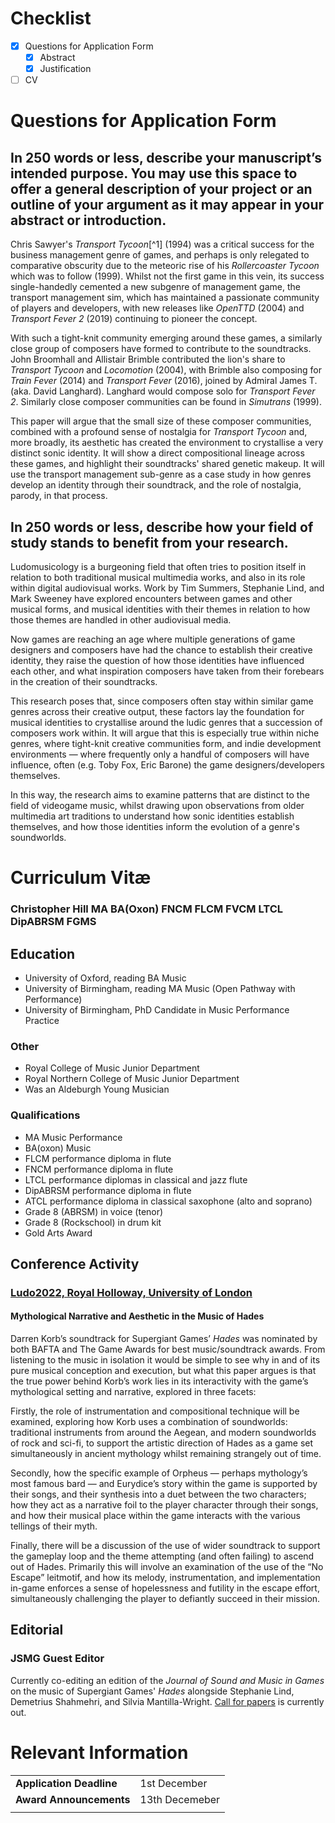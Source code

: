 # Checklist

- [x] Questions for Application Form
	- [x] Abstract
	- [x] Justification
- [ ] CV

# Questions for Application Form

## In 250 words or less, describe your manuscript’s intended purpose. You may use this space to offer a general description of your project or an outline of your argument as it may appear in your abstract or introduction.

Chris Sawyer's *Transport Tycoon*[^1] (1994) was a critical success for the business management genre of games, and perhaps is only relegated to comparative obscurity due to the meteoric rise of his *Rollercoaster Tycoon* which was to follow (1999). Whilst not the first game in this vein, its success single-handedly cemented a new subgenre of management game, the transport management sim, which has maintained a passionate community of players and developers, with new releases like *OpenTTD* (2004) and *Transport Fever 2* (2019) continuing to pioneer the concept. 

With such a tight-knit community emerging around these games, a similarly close group of composers have formed to contribute to the soundtracks. John Broomhall and Allistair Brimble contributed the lion's share to *Transport Tycoon* and *Locomotion* (2004), with Brimble also composing for *Train Fever* (2014) and *Transport Fever* (2016), joined by Admiral James T. (aka. David Langhard). Langhard would compose solo for *Transport Fever 2*. Similarly close composer communities can be found in *Simutrans* (1999). 

This paper will argue that the small size of these composer communities, combined with a profound sense of nostalgia for *Transport Tycoon* and, more broadly, its aesthetic has created the environment to crystallise a very distinct sonic identity. It will show a direct compositional lineage across these games, and highlight their soundtracks' shared genetic makeup. It will use the transport management sub-genre as a case study in how genres develop an identity through their soundtrack, and the role of nostalgia, parody, in that process.

## In 250 words or less, describe how your field of study stands to benefit from your research.

Ludomusicology is a burgeoning field that often tries to position itself in relation to both traditional musical multimedia works, and also in its role within digital audiovisual works. Work by Tim Summers, Stephanie Lind, and Mark Sweeney have explored encounters between games and other musical forms, and musical identities with their themes in relation to how those themes are handled in other audiovisual media. 

Now games are reaching an age where multiple generations of game designers and composers have had the chance to establish their creative identity, they raise the question of how those identities have influenced each other, and what inspiration composers have taken from their forebears in the creation of their soundtracks. 

This research poses that, since composers often stay within similar game genres across their creative output, these factors lay the foundation for musical identities to crystallise around the ludic genres that a succession of composers work within. It will argue that this is especially true within niche genres, where tight-knit creative communities form, and indie development environments — where frequently only a handful of composers will have influence, often (e.g. Toby Fox, Eric Barone) the game designers/developers themselves.

In this way, the research aims to examine patterns that are distinct to the field of videogame music, whilst drawing upon observations from older multimedia art traditions to understand how sonic identities establish themselves, and how those identities inform the evolution of a genre's soundworlds. 

# Curriculum Vitæ

### Christopher Hill MA BA(Oxon) FNCM FLCM FVCM LTCL DipABRSM FGMS

## Education

- University of Oxford, reading BA Music
- University of Birmingham, reading MA Music (Open Pathway with Performance)
- University of Birmingham, PhD Candidate in Music Performance Practice

### Other

- Royal College of Music Junior Department
- Royal Northern College of Music Junior Department
- Was an Aldeburgh Young Musician

### Qualifications

- MA Music Performance
- BA(oxon) Music
- FLCM performance diploma in flute
- FNCM performance diploma in flute
- LTCL performance diplomas in classical and jazz flute
- DipABRSM performance diploma in flute
- ATCL performance diploma in classical saxophone (alto and soprano)
- Grade 8 (ABRSM) in voice (tenor)
- Grade 8 (Rockschool) in drum kit
- Gold Arts Award

## Conference Activity

### [Ludo2022, Royal Holloway, University of London](https://www.ludomusicology.org/ludo2022/ludo22-programme-and-schedule/)

#### Mythological Narrative and Aesthetic in the Music of Hades

Darren Korb’s soundtrack for Supergiant Games’ _Hades_ was nominated by both BAFTA and The Game Awards for best music/soundtrack awards. From listening to the music in isolation it would be simple to see why in and of its pure musical conception and execution, but what this paper argues is that the true power behind Korb’s work lies in its interactivity with the game’s mythological setting and narrative, explored in three facets:  

Firstly, the role of instrumentation and compositional technique will be examined, exploring how Korb uses a combination of soundworlds: traditional instruments from around the Aegean, and modern soundworlds of rock and sci-fi, to support the artistic direction of Hades as a game set simultaneously in ancient mythology whilst remaining strangely out of time. 

Secondly, how the specific example of Orpheus — perhaps mythology’s most famous bard — and Eurydice’s story within the game is supported by their songs, and their synthesis into a duet between the two characters; how they act as a narrative foil to the player character through their songs, and how their musical place within the game interacts with the various tellings of their myth.  

Finally, there will be a discussion of the use of wider soundtrack to support the gameplay loop and the theme attempting (and often failing) to ascend out of Hades. Primarily this will involve an examination of the use of the “No Escape” leitmotif, and how its melody, instrumentation, and implementation in-game enforces a sense of hopelessness and futility in the escape effort, simultaneously challenging the player to defiantly succeed in their mission.

## Editorial

### JSMG Guest Editor

Currently co-editing an edition of the *Journal of Sound and Music in Games* on the music of Supergiant Games' *Hades* alongside Stephanie Lind, Demetrius Shahmehri, and Silvia Mantilla-Wright. [Call for papers](https://www.sssmg.org/wp/2022/11/08/call-for-proposals-hades-special-issue-for-jsmg/) is currently out. 

# Relevant Information

|                      |                |
| -------------------- | -------------- |
| **Application Deadline** | 1st December   |
| **Award Announcements**  | 13th Decemeber |
|                      |                |

